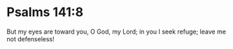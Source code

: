 # Psalms 141:8

But my eyes are toward you, O God, my Lord; in you I seek refuge; leave me not defenseless!
